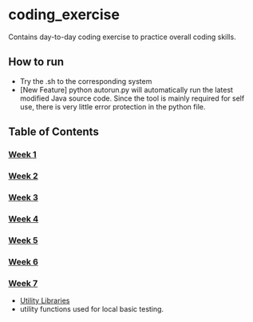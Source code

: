 # coding_exercise
Contains day-to-day coding exercise to practice overall coding skills.

## How to run
* Try the .sh to the corresponding system
* [New Feature] python autorun.py will automatically run the latest modified Java source code. Since the tool is mainly required for self use, there is very little error protection in the python file.

## Table of Contents

### [Week 1](https://github.com/yefeiw/coding_exercise/tree/master/week1)
### [Week 2](https://github.com/yefeiw/coding_exercise/tree/master/week2)
### [Week 3](https://github.com/yefeiw/coding_exercise/tree/master/week3)
### [Week 4](https://github.com/yefeiw/coding_exercise/tree/master/week4)
### [Week 5](https://github.com/yefeiw/coding_exercise/tree/master/week5)
### [Week 6](https://github.com/yefeiw/coding_exercise/tree/master/week6)
### [Week 7](https://github.com/yefeiw/coding_exercise/tree/master/week7)

* [Utility Libraries](https://github.com/yefeiw/coding_exercise/tree/master/common)
 * utility functions used for local basic testing.



